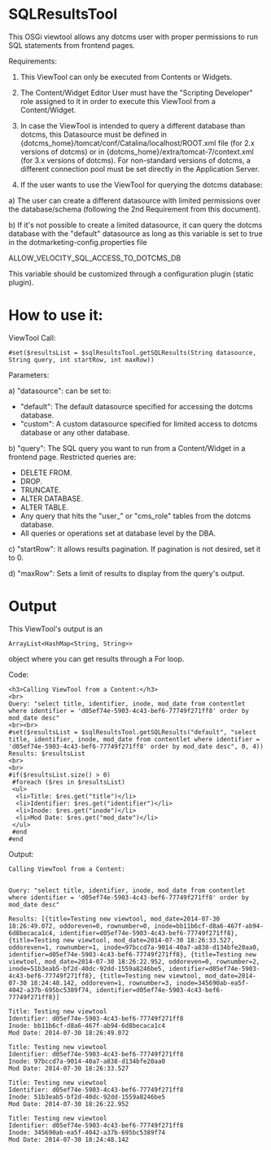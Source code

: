 SQLResultsTool
==============

This OSGi viewtool allows any dotcms user with proper permissions to run SQL statements from frontend pages.

Requirements:

1. This ViewTool can only be executed from Contents or Widgets.

2. The Content/Widget Editor User must have the "Scripting Developer" role assigned to it in order to execute this ViewTool from a Content/Widget.

3. In case the ViewTool is intended to query a different database than dotcms, this Datasource must be defined in {dotcms_home}/tomcat/conf/Catalina/localhost/ROOT.xml file (for 2.x versions of dotcms) or in {dotcms_home}/extra/tomcat-7/context.xml (for 3.x versions of dotcms). For non-standard versions of dotcms, a different connection pool must be set directly in the Application Server.

4. If the user wants to use the ViewTool for querying the dotcms database:

a) The user can create a different datasource with limited permissions over the database/schema (following the 2nd Requirement from this document).

b) If it's not possible to create a limited datasource, it can query the dotcms database with the "default" datasource as long as this variable is set to true in the dotmarketing-config.properties file

ALLOW_VELOCITY_SQL_ACCESS_TO_DOTCMS_DB

This variable should be customized through a configuration plugin (static plugin).

How to use it: 
=============
ViewTool Call:
```
#set($resultsList = $sqlResultsTool.getSQLResults(String datasource, String query, int startRow, int maxRow))
```

Parameters:

a) "datasource": can be set to:

- "default": The default datasource specified for accessing the dotcms database.
- "custom": A custom datasource specified for limited access to dotcms database or any other database.

b) "query": The SQL query you want to run from a Content/Widget in a frontend page. Restricted queries are:

- DELETE FROM.
- DROP.
- TRUNCATE.
- ALTER DATABASE.
- ALTER TABLE.
- Any query that hits the "user_" or "cms_role" tables from the dotcms database.
- All queries or operations set at database level by the DBA.

c) "startRow": It allows results pagination. If pagination is not desired, set it to 0.

d) "maxRow": Sets a limit of results to display from the query's output.

Output
======

This ViewTool's output is an 
```
ArrayList<HashMap<String, String>> 
```
object where you can get results through a For loop.

Code:
```
<h3>Calling ViewTool from a Content:</h3>
<br>
Query: "select title, identifier, inode, mod_date from contentlet where identifier = 'd05ef74e-5903-4c43-bef6-77749f271ff8' order by mod_date desc"
<br><br>
#set($resultsList = $sqlResultsTool.getSQLResults("default", "select title, identifier, inode, mod_date from contentlet where identifier = 'd05ef74e-5903-4c43-bef6-77749f271ff8' order by mod_date desc", 0, 4))
Results: $resultsList
<br>
<br>
#if($resultsList.size() > 0)
 #foreach ($res in $resultsList)
 <ul>
  <li>Title: $res.get("title")</li>
  <li>Identifier: $res.get("identifier")</li>
  <li>Inode: $res.get("inode")</li>
  <li>Mod Date: $res.get("mod_date")</li>
 </ul>
 #end
#end
```
Output:
```
Calling ViewTool from a Content:


Query: "select title, identifier, inode, mod_date from contentlet where identifier = 'd05ef74e-5903-4c43-bef6-77749f271ff8' order by mod_date desc" 

Results: [{title=Testing new viewtool, mod_date=2014-07-30 18:26:49.072, oddoreven=0, rownumber=0, inode=bb11b6cf-d8a6-467f-ab94-6d8becaca1c4, identifier=d05ef74e-5903-4c43-bef6-77749f271ff8}, {title=Testing new viewtool, mod_date=2014-07-30 18:26:33.527, oddoreven=1, rownumber=1, inode=97bccd7a-9014-40a7-a838-d134bfe20aa0, identifier=d05ef74e-5903-4c43-bef6-77749f271ff8}, {title=Testing new viewtool, mod_date=2014-07-30 18:26:22.952, oddoreven=0, rownumber=2, inode=51b3eab5-bf2d-40dc-92dd-1559a8246be5, identifier=d05ef74e-5903-4c43-bef6-77749f271ff8}, {title=Testing new viewtool, mod_date=2014-07-30 18:24:48.142, oddoreven=1, rownumber=3, inode=345690ab-ea5f-4042-a37b-695bc5389f74, identifier=d05ef74e-5903-4c43-bef6-77749f271ff8}] 

Title: Testing new viewtool
Identifier: d05ef74e-5903-4c43-bef6-77749f271ff8
Inode: bb11b6cf-d8a6-467f-ab94-6d8becaca1c4
Mod Date: 2014-07-30 18:26:49.072

Title: Testing new viewtool
Identifier: d05ef74e-5903-4c43-bef6-77749f271ff8
Inode: 97bccd7a-9014-40a7-a838-d134bfe20aa0
Mod Date: 2014-07-30 18:26:33.527

Title: Testing new viewtool
Identifier: d05ef74e-5903-4c43-bef6-77749f271ff8
Inode: 51b3eab5-bf2d-40dc-92dd-1559a8246be5
Mod Date: 2014-07-30 18:26:22.952

Title: Testing new viewtool
Identifier: d05ef74e-5903-4c43-bef6-77749f271ff8
Inode: 345690ab-ea5f-4042-a37b-695bc5389f74
Mod Date: 2014-07-30 18:24:48.142
```

